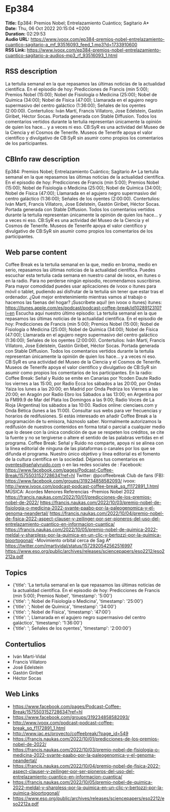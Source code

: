 # Ep384  
**Title:** Ep384: Premios Nobel; Entrelazamiento Cuántico; Sagitario A*  
**Date:** Thu, 06 Oct 2022 20:15:04 +0200  
**Duration:** 02:29:53  
**Audio URL:** https://www.ivoox.com/ep384-premios-nobel-entrelazamiento-cuantico-sagitario-a_mf_93516093_feed_1.mp3?d=1733910600  
**RSS Link:** https://www.ivoox.com/ep384-premios-nobel-entrelazamiento-cuantico-sagitario-a-audios-mp3_rf_93516093_1.html  

## RSS description
La tertulia semanal en la que repasamos las últimas noticias de la actualidad científica. En el episodio de hoy: Predicciones de Francis (min 5:00); Premios Nobel (15:00); Nobel de Fisiología o Medicina (25:00); Nobel de Química (34:00); Nobel de Física (47:00); Llamarada en el agujero negro supermasivo del centro galáctico (1:36:00); Señales de los oyentes (2:00:00). Contertulios: Iván Martí, Francis Villatoro, Jose Edelstein, Gastón Giribet, Héctor Socas. Portada generada con Stable Diffusion. Todos los comentarios vertidos durante la tertulia representan únicamente la opinión de quien los hace... y a veces ni eso. CB:SyR es una actividad del Museo de la Ciencia y el Cosmos de Tenerife. Museos de Tenerife apoya el valor científico y divulgativo de CB:SyR sin asumir como propios los comentarios de los participantes.

## CBInfo raw description
Ep384: Premios Nobel; Entrelazamiento Cuántico; Sagitario A*
La tertulia semanal en la que repasamos las últimas noticias de la actualidad científica. En el episodio de hoy: Predicciones de Francis (min 5:00); Premios Nobel (15:00); Nobel de Fisiología o Medicina (25:00); Nobel de Química (34:00); Nobel de Física (47:00); Llamarada en el agujero negro supermasivo del centro galáctico (1:36:00); Señales de los oyentes (2:00:00). Contertulios: Iván Martí, Francis Villatoro, Jose Edelstein, Gastón Giribet, Héctor Socas. Portada generada con Stable Diffusion. Todos los comentarios vertidos durante la tertulia representan únicamente la opinión de quien los hace... y a veces ni eso. CB:SyR es una actividad del Museo de la Ciencia y el Cosmos de Tenerife. Museos de Tenerife apoya el valor científico y divulgativo de CB:SyR sin asumir como propios los comentarios de los participantes.




## Web parse content
Coffee Break es la tertulia semanal en la que, medio en broma, medio en serio, repasamos las últimas noticias de la actualidad científica. Puedes escuchar esta tertulia cada semana en nuestro canal de ivoox, en itunes o en la radio. Para no perderse ningún episodio, recomendamos suscribirse. Para mayor comodidad puedes usar aplicaciones de ivoox o itunes para móvil o tablet, pudiendo así disfrutar de la tertulia sin tener que estar tras el ordenador. ¿Qué mejor entretenimiento mientras vamos al trabajo o hacemos las faenas del hogar? ¡Suscríbete aquí! (en ivoox o itunes) itunes: https://itunes.apple.com/es/podcast/podcast-coffee-break/id1028912310?l=en Escucha aquí nuestro último episodio: La tertulia semanal en la que repasamos las últimas noticias de la actualidad científica. En el episodio de hoy: Predicciones de Francis (min 5:00); Premios Nobel (15:00); Nobel de Fisiología o Medicina (25:00); Nobel de Química (34:00); Nobel de Física (47:00); Llamarada en el agujero negro supermasivo del centro galáctico (1:36:00); Señales de los oyentes (2:00:00). Contertulios: Iván Martí, Francis Villatoro, Jose Edelstein, Gastón Giribet, Héctor Socas. Portada generada con Stable Diffusion. Todos los comentarios vertidos durante la tertulia representan únicamente la opinión de quien los hace… y a veces ni eso. CB:SyR es una actividad del Museo de la Ciencia y el Cosmos de Tenerife. Museos de Tenerife apoya el valor científico y divulgativo de CB:SyR sin asumir como propios los comentarios de los participantes. En la radio: Coffee Break: Señal y Ruido se emite en Canarias por Ycoden Daute Radio los viernes a las 15:00, por Radio Ecca los sábados a las 20:00, por Ondas Yaiza los lunes a las 20:00; en Madrid por Onda Pedriza los Viernes a las 20:00; en Aragón por Radio Ebro los Sábados a las 13:00; en Argentina por la FM99.9 de Mar del Plata los Domingos a las 9:00; Radio Voces de La Rioja (Argentina) los sábados a las 10:00. Radios online: cienciaes.com y Onda Bética (lunes a las 11:00). Consultar sus webs para ver frecuencias y horarios de redifusiones. Si estás interesado en añadir Coffee Break a la programación de tu emisora, háznoslo saber. Normalmente autorizamos la redifusión de nuestros contenidos en forma total o parcial a cualquier medio que lo desee con la única condición de que se respeten los créditos, se cite la fuente y no se tergiverse o altere el sentido de las palabras vertidas en el programa. Coffee Break: Señal y Ruido no comparte, apoya ni se alinea con la línea editorial de ninguna de las plataformas o canales por los que se difunda el programa. Nuestro único objetivo y línea editorial es el fomento de la cultura científica en la sociedad. Déjanos tus comentarios en oyentes@señalyruido.com o en las redes sociales de : Facebook: https://www.facebook.com/pages/Podcast-Coffee-Break/1575503152728634?ref=hl Twitter: @pcoffeebreak Club de fans (FB): https://www.facebook.com/groups/319234858582093/ ivoox: http://www.ivoox.com/podcast-podcast-coffee-break_sq_f1172891_1.html MÚSICA: Acordes Menores Referencias -Premios Nobel 2022 https://francis.naukas.com/2022/10/01/predicciones-de-los-premios-nobel-de-2022/ https://francis.naukas.com/2022/10/03/premio-nobel-de-fisiologia-o-medicina-2022-svante-paabo-por-la-paleogenomica-y-el-genoma-neandertal/ https://francis.naukas.com/2022/10/04/premio-nobel-de-fisica-2022-aspect-clauser-y-zeilinger-por-ser-pioneros-del-uso-del-entrelazamiento-cuantico-en-informacion-cuantica/ https://francis.naukas.com/2022/10/05/premio-nobel-de-quimica-2022-meldal-y-sharpless-por-la-quimica-en-un-clic-y-bertozzi-por-la-quimica-bioortogonal/ -Movimiento orbital cerca de Sag A* https://twitter.com/imartividal/status/1572920542562516997 https://www.eso.org/public/archives/releases/sciencepapers/eso2212/eso2212a.pdf

## Topics
- {'title': 'La tertulia semanal en la que repasamos las últimas noticias de la actualidad científica. En el episodio de hoy: Predicciones de Francis (min 5:00); Premios Nobel', 'timestamp': '5:00'}
- {'title': '; Nobel de Fisiología o Medicina', 'timestamp': '25:00'}
- {'title': '; Nobel de Química', 'timestamp': '34:00'}
- {'title': '; Nobel de Física', 'timestamp': '47:00'}
- {'title': '; Llamarada en el agujero negro supermasivo del centro galáctico', 'timestamp': '1:36:00'}
- {'title': '; Señales de los oyentes', 'timestamp': '2:00:00'}
## Contertulios
- Iván Martí-Vidal
- Francis Villatoro
- José Edelstein
- Gastón Giribet
- Héctor Socas
## Web Links
- https://www.facebook.com/pages/Podcast-Coffee-Break/1575503152728634?ref=hl
- https://www.facebook.com/groups/319234858582093/
- http://www.ivoox.com/podcast-podcast-coffee-break_sq_f1172891_1.html
- http://www.iac.es/proyecto/coffeebreak/?page_id=549
- https://francis.naukas.com/2022/10/01/predicciones-de-los-premios-nobel-de-2022/
- https://francis.naukas.com/2022/10/03/premio-nobel-de-fisiologia-o-medicina-2022-svante-paabo-por-la-paleogenomica-y-el-genoma-neandertal/
- https://francis.naukas.com/2022/10/04/premio-nobel-de-fisica-2022-aspect-clauser-y-zeilinger-por-ser-pioneros-del-uso-del-entrelazamiento-cuantico-en-informacion-cuantica/
- https://francis.naukas.com/2022/10/05/premio-nobel-de-quimica-2022-meldal-y-sharpless-por-la-quimica-en-un-clic-y-bertozzi-por-la-quimica-bioortogonal/
- https://www.eso.org/public/archives/releases/sciencepapers/eso2212/eso2212a.pdf